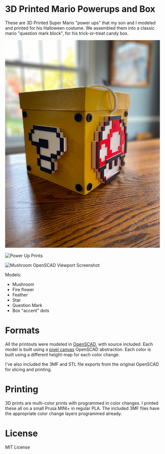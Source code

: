 # 3D Printed Mario Powerups and Box

These are 3D Printed Super Mario "power ups" that my son and I modeled
and printed for his Halloween costume. We assembled them into a
classic mario "question mark block", for his trick-or-treat candy box.

![Question Mark Block Front](https://raw.githubusercontent.com/blakesmith/mario_box/main/photos/front_mario_box.jpg)

![Power Up Prints](https://raw.githubusercontent.com/blakesmith/mario_box/photos/printouts.jpg)

![Mushroom OpenSCAD Viewport Screenshot](https://raw.githubusercontent.com/blakesmith/mario_box/photos/scad_flower_screenshot.jpg)

Models:

- Mushroom
- Fire flower
- Feather
- Star
- Question Mark
- Box "accent" dots

# Formats

All the printouts were modeled in [OpenSCAD](https://openscad.org),
with source included. Each model is built using a [pixel canvas](https://github.com/blakesmith/mario_box/blob/main/pixel_canvas.scad)
OpenSCAD abstraction. Each color is built using a different height-map
for each color change.

I've also included the 3MF and STL file exports from the original
OpenSCAD for slicing and printing.

# Printing

3D prints are multi-color prints with programmed in color changes. I
printed these all on a small Prusa MINI+ in regular PLA. The included
3MF files have the appropriate color change layers programmed already.

# License

MIT License
